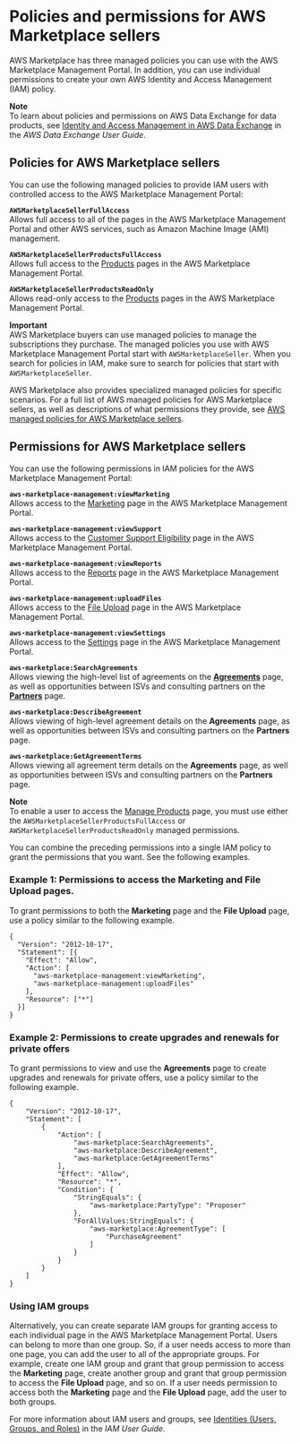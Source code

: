 # Policies and permissions for AWS Marketplace sellers<a name="detailed-management-portal-permissions"></a>

 AWS Marketplace has three managed policies you can use with the AWS Marketplace Management Portal\. In addition, you can use individual permissions to create your own AWS Identity and Access Management \(IAM\) policy\. 

**Note**  
To learn about policies and permissions on AWS Data Exchange for data products, see [Identity and Access Management in AWS Data Exchange](https://docs.aws.amazon.com/data-exchange/latest/userguide/auth-access.html) in the *AWS Data Exchange User Guide*\.

## Policies for AWS Marketplace sellers<a name="seller-managed-policies"></a>

You can use the following managed policies to provide IAM users with controlled access to the AWS Marketplace Management Portal:

**`AWSMarketplaceSellerFullAccess`**  
Allows full access to all of the pages in the AWS Marketplace Management Portal and other AWS services, such as Amazon Machine Image \(AMI\) management\.

**`AWSMarketplaceSellerProductsFullAccess`**  
Allows full access to the [Products](https://aws.amazon.com/marketplace/management/products/) pages in the AWS Marketplace Management Portal\.

**`AWSMarketplaceSellerProductsReadOnly`**  
Allows read\-only access to the [Products](https://aws.amazon.com/marketplace/management/products/) pages in the AWS Marketplace Management Portal\.

**Important**  
AWS Marketplace buyers can use managed policies to manage the subscriptions they purchase\. The managed policies you use with AWS Marketplace Management Portal start with `AWSMarketplaceSeller`\. When you search for policies in IAM, make sure to search for policies that start with `AWSMarketplaceSeller`\. 

AWS Marketplace also provides specialized managed policies for specific scenarios\. For a full list of AWS managed policies for AWS Marketplace sellers, as well as descriptions of what permissions they provide, see [AWS managed policies for AWS Marketplace sellers](security-iam-awsmanpol.md)\.

## Permissions for AWS Marketplace sellers<a name="seller-ammp-permissions"></a>

You can use the following permissions in IAM policies for the AWS Marketplace Management Portal:

**`aws-marketplace-management:viewMarketing`**  
Allows access to the [Marketing](https://aws.amazon.com/marketplace/management/marketing/) page in the AWS Marketplace Management Portal\.

**`aws-marketplace-management:viewSupport`**  
Allows access to the [Customer Support Eligibility](https://aws.amazon.com/marketplace/management/support/) page in the AWS Marketplace Management Portal\.

**`aws-marketplace-management:viewReports`**  
Allows access to the [Reports](https://aws.amazon.com/marketplace/management/reports/) page in the AWS Marketplace Management Portal\.

**`aws-marketplace-management:uploadFiles`**  
Allows access to the [File Upload](https://aws.amazon.com/marketplace/management/product-load/) page in the AWS Marketplace Management Portal\.

**`aws-marketplace-management:viewSettings`**  
Allows access to the [Settings](https://aws.amazon.com/marketplace/management/seller-settings/account) page in the AWS Marketplace Management Portal\. 

**`aws-marketplace:SearchAgreements`**  
Allows viewing the high\-level list of agreements on the [**Agreements**](private-offers-upgrades-and-renewals.md) page, as well as opportunities between ISVs and consulting partners on the [**Partners**](consulting-partner-offers.md) page\.

**`aws-marketplace:DescribeAgreement`**  
Allows viewing of high\-level agreement details on the **Agreements** page, as well as opportunities between ISVs and consulting partners on the **Partners** page\.

**`aws-marketplace:GetAgreementTerms`**  
Allows viewing all agreement term details on the **Agreements** page, as well as opportunities between ISVs and consulting partners on the **Partners** page\.

**Note**  
 To enable a user to access the [Manage Products](https://aws.amazon.com/marketplace/management/products/) page, you must use either the `AWSMarketplaceSellerProductsFullAccess` or `AWSMarketplaceSellerProductsReadOnly` managed permissions\. 

You can combine the preceding permissions into a single IAM policy to grant the permissions that you want\. See the following examples\.

### Example 1: Permissions to access the Marketing and File Upload pages\.<a name="seller-ammp-permissions-example1"></a>

To grant permissions to both the **Marketing** page and the **File Upload** page, use a policy similar to the following example\. 

```
{
  "Version": "2012-10-17",
  "Statement": [{
    "Effect": "Allow",
    "Action": [
      "aws-marketplace-management:viewMarketing",
      "aws-marketplace-management:uploadFiles"
    ],
    "Resource": ["*"]
  }]
}
```

### Example 2: Permissions to create upgrades and renewals for private offers<a name="seller-ammp-permissions-example2"></a>

To grant permissions to view and use the **Agreements** page to create upgrades and renewals for private offers, use a policy similar to the following example\.

```
{
    "Version": "2012-10-17",
    "Statement": [
        {
            "Action": [
                "aws-marketplace:SearchAgreements",
                "aws-marketplace:DescribeAgreement",
                "aws-marketplace:GetAgreementTerms"
            ],
            "Effect": "Allow",
            "Resource": "*",
            "Condition": {
                "StringEquals": {
                    "aws-marketplace:PartyType": "Proposer"
                },
                "ForAllValues:StringEquals": {
                    "aws-marketplace:AgreementType": [
                        "PurchaseAgreement"
                    ]
                }
            }
        }
    ]
}
```

### Using IAM groups<a name="seller-ammp-permissions-iam-groups"></a>

Alternatively, you can create separate IAM groups for granting access to each individual page in the AWS Marketplace Management Portal\. Users can belong to more than one group\. So, if a user needs access to more than one page, you can add the user to all of the appropriate groups\. For example, create one IAM group and grant that group permission to access the **Marketing** page, create another group and grant that group permission to access the **File Upload** page, and so on\. If a user needs permission to access both the **Marketing** page and the **File Upload** page, add the user to both groups\.

For more information about IAM users and groups, see [Identities \(Users, Groups, and Roles\)](https://docs.aws.amazon.com/IAM/latest/UserGuide/id.html) in the *IAM User Guide*\. 